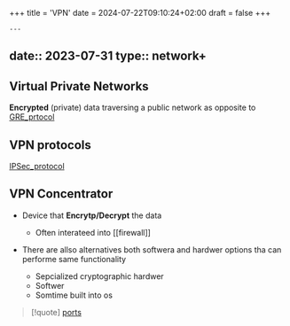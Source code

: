+++
title = 'VPN'
date = 2024-07-22T09:10:24+02:00
draft = false
+++

    ---
date:: 2023-07-31
type:: network+
---
## Virtual Private Networks 

**Encrypted** (private) data traversing a public network as opposite to  [GRE_prtocol](/GRE_prtocol.md)
## VPN protocols 
[IPSec_protocol](/IPSec_protocol.md)
## VPN Concentrator 
- Device that **Encrytp/Decrypt** the data 
	- Often interateed into [[firewall]]  

- There are allso alternatives both softwera and hardwer options tha can performe same functionality 
	- Sepcialized cryptographic hardwer 
	- Softwer
	- Somtime built into os 

>[!quote] [ports](/ports/ports.md) 